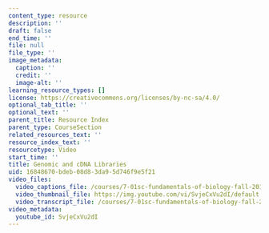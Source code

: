 ```yaml
---
content_type: resource
description: ''
draft: false
end_time: ''
file: null
file_type: ''
image_metadata:
  caption: ''
  credit: ''
  image-alt: ''
learning_resource_types: []
license: https://creativecommons.org/licenses/by-nc-sa/4.0/
optional_tab_title: ''
optional_text: ''
parent_title: Resource Index
parent_type: CourseSection
related_resources_text: ''
resource_index_text: ''
resourcetype: Video
start_time: ''
title: Genomic and cDNA Libraries
uid: 16848670-bdeb-08d8-3da9-5d746f9e5f21
video_files:
  video_captions_file: /courses/7-01sc-fundamentals-of-biology-fall-2011/fd35fd56d27d5ddd9c214c7c732b4ccb_SvjeCxVu2dI.vtt
  video_thumbnail_file: https://img.youtube.com/vi/SvjeCxVu2dI/default.jpg
  video_transcript_file: /courses/7-01sc-fundamentals-of-biology-fall-2011/cadf8517de3ebc74971c6c788a6912d9_SvjeCxVu2dI.pdf
video_metadata:
  youtube_id: SvjeCxVu2dI
---
```

